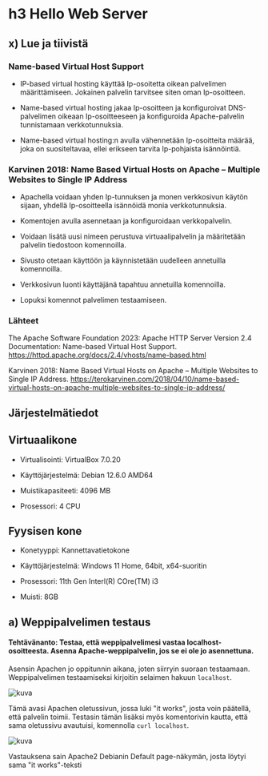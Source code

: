 # h3 Hello Web Server


## x) Lue ja tiivistä



### Name-based Virtual Host Support

- IP-based virtual hosting käyttää Ip-osoitetta oikean palvelimen määrittämiseen. Jokainen palvelin tarvitsee siten oman Ip-osoitteen.

- Name-based virtual hosting jakaa Ip-osoitteen ja konfiguroivat DNS-palvelimen oikeaan Ip-osoitteeseen ja konfiguroida Apache-palvelin tunnistamaan verkkotunnuksia.

- Name-based virtual hosting:n avulla vähennetään Ip-osoitteita määrää, joka on suositeltavaa, ellei erikseen tarvita Ip-pohjaista isännöintiä.


### Karvinen 2018: Name Based Virtual Hosts on Apache – Multiple Websites to Single IP Address

- Apachella voidaan yhden Ip-tunnuksen ja monen verkkosivun käytön sijaan, yhdellä Ip-osoitteella isännöidä monia verkkotunnuksia.

- Komentojen avulla asennetaan ja konfiguroidaan verkkopalvelin.

- Voidaan lisätä uusi nimeen perustuva virtuaalipalvelin ja määritetään palvelin tiedostoon komennoilla.

- Sivusto otetaan käyttöön ja käynnistetään uudelleen annetuilla komennoilla.

- Verkkosivun luonti käyttäjänä tapahtuu annetuilla komennoilla.

- Lopuksi komennot palvelimen testaamiseen.


### Lähteet

The Apache Software Foundation 2023: Apache HTTP Server Version 2.4 Documentation: Name-based Virtual Host Support. https://httpd.apache.org/docs/2.4/vhosts/name-based.html

Karvinen 2018: Name Based Virtual Hosts on Apache – Multiple Websites to Single IP Address. https://terokarvinen.com/2018/04/10/name-based-virtual-hosts-on-apache-multiple-websites-to-single-ip-address/


## Järjestelmätiedot

## Virtuaalikone

- Virtualisointi: VirtualBox 7.0.20

- Käyttöjärjestelmä: Debian 12.6.0 AMD64

- Muistikapasiteeti: 4096 MB

- Prosessori: 4 CPU

## Fyysisen kone

- Konetyyppi: Kannettavatietokone

- Käyttöjärjestelmä: Windows 11 Home, 64bit, x64-suoritin

- Prosessori: 11th Gen Interl(R) COre(TM) i3

- Muisti: 8GB

## a) Weppipalvelimen testaus

#### Tehtävänanto: Testaa, että weppipalvelimesi vastaa localhost-osoitteesta. Asenna Apache-weppipalvelin, jos se ei ole jo asennettuna.

Asensin Apachen jo oppitunnin aikana, joten siirryin suoraan testaamaan. Weppipalvelimen testaamiseksi kirjoitin selaimen hakuun `localhost`.

![kuva](https://github.com/user-attachments/assets/c43f21b3-ae39-4d78-8034-62dd7a6d286a)

Tämä avasi Apachen oletussivun, jossa luki "it works", josta voin päätellä, että palvelin toimii. Testasin tämän lisäksi myös komentorivin kautta, että sama oletussivu avautuisi, komennolla `curl localhost`. 

![kuva](https://github.com/user-attachments/assets/91ed6e56-aa30-48d1-970c-c98e4707ec1b)

Vastauksena sain Apache2 Debianin Default page-näkymän, josta löytyi sama "it works"-teksti <title>-rivin kohdalta, kuin selainnäkymässä.


## b) Lokista etsiminen

#### Tehtävänanto: Etsi lokista rivit, jotka syntyvät, kun lataat omalta palvelimeltasi yhden sivun. Analysoi rivit.

Kurssin kotisivuilta löysin vinkkejä, joiden avulla voisin löytää halutut lokin rivit. Kokeilin jo tunnilla mainittua ja esitettyä komentoa `sudo tail /var/log/apache2/access.log` tarkastelin tuloksia.

`sudo tail /var/log/apache2/accss.log`-komento antoi vastaukseksi seuraavaa tietoa:

![kuva](https://github.com/user-attachments/assets/3db1f89c-3419-43de-a8bd-f90a1d1cecce)

Etsin Apachen omilta verkkosivuilta tietoa, mitä tietoa `access.log`-komennolla saatiin. Sivujen mukaan `access.log`-komennolla saadaan lokitiedoston tiedot kaikista Apache-palvelimen vastaanottamista pyynnöistä, jotka se on tallentanut. Kyseessä on siis pääsyloki.

Pääsylokin rivien alussa löytyy Ip-osoite(127.0.0.1), josta pyyntö tehtiin. Yritin selvittää minkä tahon Ip-osoite voisi olla kyseessä. Lifewire-verkkosivun(https://www.lifewire.com/network-computer-special-ip-address-818385) mukaan kyseessä olisi ns. "loopback address", joka tarkoittaa samaa kuin localhost eli omaa konettani. 

Apachen omien verkkosivujen(https://httpd.apache.org/docs/current/logs.html) mukaan, "-"-merkki Ip-osoitteen jälkeen on korvike, jos kyseisen tunnisteen tiedot puuttuvat. Ensimmäisen "-"-merkin kohdalla on `identd`-ohjelman määrittämä RFC 1413-tunniste ja toinen "-"-merkin kohtaan tulisi käyttäjätunnus, joka korvataan "-"-merkillä, jos dokumenttia ei ole salasanasuojattu.

Tämän jälkeen on päiväys ja kellonaika. Päiväys ja kellonaika kertovat, mikä päivä, millä aikavyöhykkeellä ja mihin kellonaikaan tekemäni selainhaut ja komentorivillä tehdyt komennot on suoritettu. Päiväys oli pääsylokissa asetettu tälle päivälle ja kellon aika piti paikkansa. Lokista näkyi myös edellisviikon oppitunnilla tehtyjen localhost selainhakujen ja komentorivillä tehtyjen `curl localhost`-komentojen päiväykset ja kelloajat.

Seuraavaksi tutkin "Get / HTTP / 1.1" merkitystä. Apachen sivujen mukaan kyseessä olisi annettu pyyntörivi. "Get" on pyynnössä käytetty metodi ja "HTTP / 1.1" protokollaa. Näiden jälkeen tulevat tiedot "200" ja " 10956 / 3380" tarkoittavat tilakoodia ja vastauksen kokoa. Tilakoodi on tärkeää tietoa, sillä se kertoo saiko pyyntö onnistuneen vastauksen(alkaa numerolla 2), uudelleenohjauksen(alkaa numerolla 3), käyttäjän aiheuttaman virheen(alkaa numerolla 4) vaiko palvelimen virheen(alkaa numerolla 5).

Tämän jälkeen näkyy URL-osoite, mutta jos sitä ei ole tarjolla, käytetään korviketta "-".

Viimeisenä tämän jälkeen löytyy tunnistetieto, jonka käytetty selain tai komentorivi raportoi itsestään.


## c) Etusivu uusiksi

#### Tehtävänanto: Etusivu uusiksi. Tee uusi name based virtual host. Sivun tulee näkyä suoraan palvelimen etusivulla http://localhost/. Sivua pitää pystyä muokkaamaan normaalina käyttäjänä, ilman sudoa. Tee uusi, laita vanhat pois päältä. Uusi sivu on hattu.example.com, ja tämän pitää näkyä: asetustiedoston nimessä, asetustiedoston ServerName-muuttujassa sekä etusivun sisällössä (esim title, h1 tai p).

Aloitin tehtävän hakemalla ohjeet oppitunnilla neuvotulta opettajan sivulta(https://terokarvinen.com/2018/04/10/name-based-virtual-hosts-on-apache-multiple-websites-to-single-ip-address/). Suoritettuani aikaisemmin Apache-weppipalvelimen asennuksen, kokeilin ensimmäiseksi oletussivun vaihtamista komennolla `echo "Default"|sudo tee /var/www/html/index.html`.

![kuva](https://github.com/user-attachments/assets/73ad8645-58ce-4c92-89e0-65650f226c9d)

Vastauksesta oletin, että kyseinen "default"-teksti oli nyt localhost-sivun uusi näkymä, joten tarkistin selaimen kautta, jos sivulle oli tullut muutoksia. Ja näin olikin käynyt. Etusivulla näkyi vain pieni "default"-teksti vasemmassa yläkulmassa.

![kuva](https://github.com/user-attachments/assets/0e316a16-94ed-443e-a767-0a24043a68d9)

Seuraavaksi ohjeiden mukaan lisätään uusi Name Based Virtual Host. Vaihdoin tämän sivun nimeksi hattu.example.com tehtävänannon mukaisesti, komennolla `sudoedit /etc/apache2/sites-available/hattu.example.com.conf`.

![kuva](https://github.com/user-attachments/assets/822ddfce-4f9f-4b84-8873-180232db4ac1)

Komento avasi tyhjän tiedoston, jonka oletin olevan verkkosivun tiedosto.

![kuva](https://github.com/user-attachments/assets/4f1cff0f-d253-43eb-8852-b3d45cb1663a)

Määritin tiedoston ServerName:n, ServerAlias:n, DocumentRoot:n ja Directoryn. Vaihdoin ohjeissa esiintyvän `xubuntu`-käyttäjän omaan käyttäjääni, sillä virtuaalikoneessa ei ole sen nimistä käyttäjää. Lopuksi tallensin tiedoston.

![kuva](https://github.com/user-attachments/assets/ffbe4e33-5a00-4881-b994-f2a6fa974e25)

Jatkoin ohjeiden mukaan ja kokeilin aktivoida sivuston `sudo a2ensite hattu.example.com`-komennolla.

![kuva](https://github.com/user-attachments/assets/de777447-8c25-45a4-b099-69d50a89a35c)

Sain vastaukseksi pyynnön käynnistää Apache2 uudelleen, joten suoritin ehdotetun komennon. 

![kuva](https://github.com/user-attachments/assets/a47b91c4-5bbc-4f62-a980-da8508e3e99a)

Seuraavaksi loin hakemiston sivulle ja lisäsin index.html hakemistoon ja tarkistin, että "hattu"-teksti näkyy eli että sivu vastaa. Tässä kohti olin unohtanut tallentaa tiedoton oikeaan sijaintiin, joten aluksi sivulla luki vielä "default"-teksti kunnes tein tallennuksen oikein. 

![kuva](https://github.com/user-attachments/assets/e1187282-cdbe-427b-9265-6da1f74f3664)

Selaimen puolella päivitys ei kuitenkaan ollut vielä päivittynyt "hattu"-teksti, joten etsin ohjeista komennon `sudoedit /etc/hosts`, jolla sain tekstitiedoston avattua ja lisäsin 127.0.0.1 riviin hattu.example.com:n.

![kuva](https://github.com/user-attachments/assets/282cc076-49d3-4402-9921-493b6ddb7436)

Nyt teksti näkyy. Tehtävänannossa kuitenkin tuli hattu.example.com:n näkyä asetustiedoston nimessä, ServerName-muuttujassa ja etusivun sisällössä. Minun tuli siis vielä muokata sivun sisältöä.

Etsin ensin hattu.example.com:n sijainnin ja avasin tiedoston microlla, jotta voin muokata tiedostoa. Käytin apunani opettajan antamaa esimerkkipohjaa(https://terokarvinen.com/2012/short-html5-page/).

![kuva](https://github.com/user-attachments/assets/811bb886-617d-4f3e-844f-740166b7521f)

![kuva](https://github.com/user-attachments/assets/a913b88f-9a02-4382-8599-357498f9666a)



Ja näin sivu saatiin muokattua halutulla tavalla.

![kuva](https://github.com/user-attachments/assets/56302e9a-dfe2-4f36-a584-144c99c06386)

## e) Tee validi HTML5 sivu

Minun tuli seuraavaksi tarkistaa weppisivuni validisuus Validator-verkkosivulta(https://validator.w3.org/#validate_by_input+with_options). Tässä vaiheessa kun sivuni ei ollut löydettävissä verkosta, joten ainoa optioni oli kopioda tekstin suoraan validatorin "Direct input"-osioon.

![kuva](https://github.com/user-attachments/assets/2b3a7368-225c-4f04-b10b-35b56dda1c44)

Validator ei antanut muita muutosohjeita, kuin "trailing slash"-kohdan voisi poistaa, joten muokkasin tekstiä ja poistin ylimääräisen "/"-merkin.

![kuva](https://github.com/user-attachments/assets/24fe95d7-80b1-4737-a799-202b9aa808d0)

![kuva](https://github.com/user-attachments/assets/b962edff-0117-4670-bee9-f3cf36cfb91d)

## f) Anna esimerkit 'curl -I' ja 'curl' -komennoista. Selitä 'curl -I' muutamasta näyttämästä otsakkeesta (response header), mitä ne tarkoittavat.


#### "curl"-komento

`curl`-komennolla saamme näkyviin halutun sivun html-lähdekoodin. 

![kuva](https://github.com/user-attachments/assets/f2d35467-4ddc-412a-aed6-33d398a8a3fe)



#### "curl -I"-komento

`curl -I`-komentoa käyttämällä saamme otsikkotiedot haetusta osoitteesta. Seuraavaksi kokeilin `curl -I`-komentoa `hattu.example.com`-osoittella.

![kuva](https://github.com/user-attachments/assets/9818768c-b9d8-4b1d-9fc2-2f2279062222)

`curl -I`-komentoa käytettäessä `hattu.example.com`-osoitteeseen, saamme seuraavia tietoja:

#### - HTTP/1.1 200 OK: 
Protokolla, sekä HTTP-vastauskoodi 200 ja "OK" eli onnistunut.

- Date: Aika, jolloin pyyntö tehtiin. 

- Server: Käytetyn palvelimen tyyppi.

- Last-Modified: Viimeinen aika kun kyseistä osoitetta on muokattu.

- ETag: MDN Web Docsin mukaan kyseessä on resurssin eli verkkosivun versio.

- Accept-Ranges: Kertoo, tukeeko palvelin osittain latausta tavualueilla.

- Content-Length: Kertoo pyynnön koon tavuina.

- Vary: Smashing magazinen mukaan se kertoo, että resurssia välimuistitetaan erikseen.

- Content-Type: Minkä tyyppistä sisältö on.

## Lähteet

The Apache Software Foundation 2023 Apache HTTP Server Version 2.4 Documentation: Name-based Virtual Host Support: (https://httpd.apache.org/docs/2.4/vhosts/name-based.html)

What Is the 127.0.0.1 IP Address? (https://www.lifewire.com/network-computer-special-ip-address-818385)

Apache: Log Files (https://httpd.apache.org/docs/current/logs.html)

Apache: Module Index (https://httpd.apache.org/docs/2.4/mod/#N)

Karvinen 2018: Name Based Virtual Hosts on Apache – Multiple Websites to Single IP Address: (https://terokarvinen.com/2018/04/10/name-based-virtual-hosts-on-apache-multiple-websites-to-single-ip-address/)

Karvinen 2012: Short HTML5 page (https://terokarvinen.com/2012/short-html5-page/)

Markup Validation Service (https://validator.w3.org/#validate_by_input+with_options)

MDN Web Docs (https://developer.mozilla.org/en-US/docs/Web/HTTP/Headers/ETag)

Smashing magazine: Understanding The Vary Header (https://www.smashingmagazine.com/2017/11/understanding-vary-header/)
